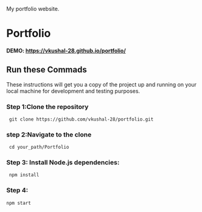 My portfolio website.

# Portfolio

#### DEMO: https://vkushal-28.github.io/portfolio/

<!-- <kbd><img src="https://drive.google.com/uc?id=19fHCBzwyyzbHSfNPuFLuFDmLhgwsCe6-"  /></kbd> -->

## Run these Commads

These instructions will get you a copy of the project up and running on your local machine for development and testing purposes.

### Step 1:Clone the repository

     git clone https://github.com/vkushal-28/portfolio.git

### step 2:Navigate to the clone

     cd your_path/Portfolio

### Step 3: Install Node.js dependencies:

     npm install

### Step 4:

    npm start

###

<!-- <a href="https://www.buymeacoffee.com/jameswaweru" target="_blank"><img src="https://cdn.buymeacoffee.com/buttons/default-orange.png" alt="Buy Me A Coffee" height="41" width="174"></a> -->
